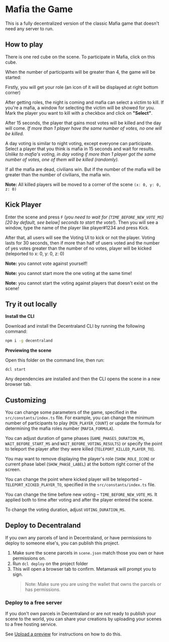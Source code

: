 # Mafia the Game

This is a fully decentralized version of the classic Mafia game that doesn't need any server to run.

## How to play

There is one red cube on the scene. To participate in Mafia, click on this cube.

When the number of participants will be greater than 4, the game will be started:

Firstly, you will get your role (an icon of it will be displayed at right bottom corner)

After getting roles, the night is coming and mafia can select a victim to kill. If you're a mafia, a window for selecting the victim will be showed for you. Mark the player you want to kill with a checkbox and click on **"Select"**.

After 15 seconds, the player that gains most votes will be killed and the day will come. _If more than 1 player have the same number of votes, no one will be killed._

A day voting is similar to night voting, except everyone can participate. Select a player that you think is mafia in 15 seconds and wait for results. _Unlike to mafia's voting, in day voting if more than 1 player got the same number of votes, one of them will be killed (randomly)._

If all the mafia are dead, civilians win.
But if the number of the mafia will be greater than the number of civilians, the mafia win.

**Note:** All killed players will be moved to a corner of the scene `(x: 0, y: 0, z: 0)`

## Kick Player

Enter the scene and press `F` (_you need to wait for (`TIME_BEFORE_NEW_VOTE_MS`) [20 by default, see below] seconds to start the vote!_). Then you will see a window, type the name of the player like player#1234 and press Kick.

After that, all users will see the Voting UI to kick or not the player. Voting lasts for 30 seconds, then if more than half of users voted and the number of yes votes greater than the number of no votes, player will be kicked (teleported to x: 0, y: 0, z: 0)

**Note:** you cannot vote against yourself!

**Note:** you cannot start more the one voting at the same time!

**Note:** you cannot start the voting against players that doesn't exist on the scene!

## Try it out locally

**Install the CLI**

Download and install the Decentraland CLI by running the following command:

```bash
npm i -g decentraland
```

**Previewing the scene**

Open this folder on the command line, then run:

```
dcl start
```

Any dependencies are installed and then the CLI opens the scene in a new browser tab.

## Customizing

You can change some parameters of the game, specified in the `src/constants/index.ts` file. For example, you can change the minimum number of participants to play (`MIN_PLAYER_COUNT`) or update the formula for determining the mafia roles number (`MAFIA_FORMULA`).

You can adjust duration of game phases (`GAME_PHASES_DURATION_MS`, `WAIT_BEFORE_START_MS` and `WAIT_BEFORE_VOTING_RESULTS`) or specify the point to teleport the player after they were killed (`TELEPORT_KILLED_PLAYER_TO`).

You may want to remove displaying the player's role (`SHOW_ROLE_ICON`) or current phase label (`SHOW_PHASE_LABEL`) at the bottom right corner of the screen.

You can change the point where kicked player will be teleported – `⁣TELEPORT_KICKED_PLAYER_TO`, specified in the `src/constants/index.ts` file.

You can change the time before new voting – `⁣TIME_BEFORE_NEW_VOTE_MS`. It applied both to time after voting and after the player entered the scene.

To change the voting duration, adjust `VOTING_DURATION_MS`.

## Deploy to Decentraland

If you own any parcels of land in Decentraland, or have permissions to deploy to someone else's, you can publish this project.

1. Make sure the scene parcels in `scene.json` match those you own or have permissions on.
2. Run `dcl deploy` on the project folder
3. This will open a browser tab to confirm. Metamask will prompt you to sign.
   > Note: Make sure you are using the wallet that owns the parcels or has permissions.

### Deploy to a free server

If you don't own parcels in Decentraland or are not ready to publish your scene to the world, you can share your creations by uploading your scenes to a free hosting service.

See [Upload a preview](https://docs.decentraland.org/development-guide/deploy-to-now/) for instructions on how to do this.